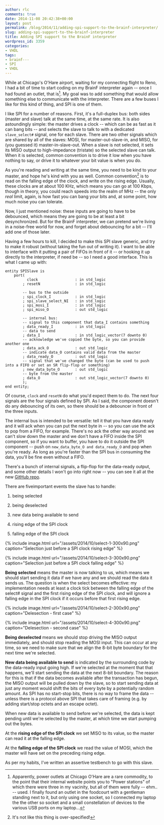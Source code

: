 ```yaml
---
author: rlc
comments: true
date: 2014-11-08 20:42:38+00:00
layout: post
permalink: /blog/2014/11/adding-spi-support-to-the-brainf-interpreter/
slug: adding-spi-support-to-the-brainf-interpreter
title: Adding SPI support to the BrainF interpreter
wordpress_id: 3359
categories:
- VHDL
tags:
- brainf---
- SPI
- VHDL
---
```


While at Chicago's O'Hare airport, waiting for my connecting flight to Reno, I had a bit of time to start coding on my BrainF interpreter again -- once I had found an outlet, that is[^1]. My goal was to add something that would allow something else to communicate with the interpreter. There are a few buses I like for this kind of thing, and SPI is one of them.

[^1]: Apparently, power outlets at Chicago O'Hare are a rare commodity, to the point that their internal website points you to "Power stations" of which there were three in my vacinity, but all of them were fully -- ehm.. -- used. I finally found an outlet in the foodcourt with a gentleman standing next to it, but only using one socket, so I connected my laptop the the other so socket and a small constellation of devices to the various USB ports on my laptop...

<!--more-->

I like SPI for a number of reasons. First, it's a full-duplex bus: both sides (master and slave) talk at the same time, at the same rate. It is also astoundingly simple: the master drives a clock -- which can be as fast as it can bang bits -- and selects the slave to talk to with a dedicated `slave_select#` signal, one for each slave. There are two other signals which are shared by all of the slaves: MOSI, for master-out-slave-in, and MISO, for (you guessed it) master-in-slave-out. When a slave is not selected, it sets its MISO output to high-impedance (tristate) so the selected slave can talk. When it is selected, common convention is to drive it low when you have nothing to say, or drive it to whatever your bit value is when you do.

As you're reading and writing at the same time, you need to be kind to your master, and hope he's kind with you as well. Common convention[^2] is to read on the falling edge of the clock, and write on the rising edge. Usually, these clocks are at about 100 KHz, which means you can go at 100 Kbps, though in theory, you could reach speeds into the realm of MHz -- the only _real_ limit, again, is how fast you can bang your bits and, at some point, how much noise you can tolerate.

[^2]: It's not like this thing is over-specified!

Now, I just mentioned noise: these inputs are going to have to be debounced, which means they are going to be at least a bit desynchronized. But for the BrainF interpreter, we can pretend we're living in a noise-free world for now, and forget about debouncing for a bit -- I'll add one of those later.

Having a few hours to kill, I decided to make this SPI slave generic, and try to make it robust (without taking the fun out of writing it). I want to be able to interface with it putting a pair of FIFOs in front of it -- or hooking it up directly to the interpreter, if need be -- so I need a good interface. This is what I came up with: 
    
    entity SPISlave is
        port(
              clock                 : in std_logic
            ; resetN                : in std_logic
            
            -- bus to the outside
            ; spi_clock_I           : in std_logic
            ; spi_slave_select_NI   : in std_logic
            ; spi_mosi_I            : in std_logic
            ; spi_miso_O            : out std_logic
            
            -- internal bus:
            -- signal to this component that data_I contains something
            ; data_ready_I          : in std_logic
            -- data to send
            ; data_I                : in std_logic_vector(7 downto 0)
            -- acknowledge we've copied the byte, so you can provide another one
            ; data_ack_O            : out std_logic
            -- indicate data_O contains valid data from the master
            ; data_ready_O          : out std_logic
            -- signal that we've changed the byte (can be used to push into a FIFO or set an SR flip-flop or something)
            ; new_data_byte_O       : out std_logic
            -- byte from the master
            ; data_O                : out std_logic_vector(7 downto 0)
            );
    end entity;


Of course, `clock` and `resetN` do what you'd expect them to do. The next four signals are the four signals defined by SPI. As I said, the component doesn't do any debouncing of its own, so there should be a debouncer in front of the three inputs.

The internal bus is intended to be versatile: tell it that you have data ready and it will ack when you can put the next byte in -- so you can use the ack to pop from a FIFO, for example. There's no ack the other way around: we can't slow down the master and we don't have a FIFO inside the SPI component, so if you want to buffer, you have to do it outside the SPI component -- push on `new_data_byte_O and data_ready_O` and pop when you're ready. As long as you're faster than the SPI bus in consuming the data, you'll be fine even without a FIFO.

There's a bunch of internal signals, a flip-flop for the data-ready output, and some other details I won't go into right now -- you can see it all at the new [GitHub repo](https://github.com/blytkerchan/BrainF).

There are fiveimportant events the slave has to handle: 


	
  1. being selected

	
  2. being deselected

	
  3. new data being available to send

	
  4. rising edge of the SPI clock

	
  5. falling edge of the SPI clock



{% include image.html url="/assets/2014/10/select-1-300x90.png" caption="Selection just before a SPI clock rising edge" %}

{% include image.html url="/assets/2014/10/select-3-300x90.png" caption="Selection just before a SPI clock falling edge" %}

**Being selected** means the master is now talking to us, which means we should start sending it data if we have any and we should read the data it sends us. The question is when the select becomes effective: my implementation needs at least a clock tick between the falling edge of the select# signal and the first rising edge of the SPI clock, and will ignore a falling edge in the SPI clock if it occurs before that first rising edge.

{% include image.html url="/assets/2014/10/select-2-300x90.png" caption="Delesection - first case" %}

{% include image.html url="/assets/2014/10/select-4-300x90.png" caption="Delesection - second case" %}

**Being deselected** means we should stop driving the MISO output immediately, and should stop reading the MOSI input. This can occur at any time, so we need to make sure that we align the 8-bit byte boundary for the next time we're selected.

**New data being available to send** is indicated by the surrounding code by the data-ready input going high. If we're selected at the moment that that happens, we'll start sending the data at the next 8-bit boundary. The reason for this is that if the data becomes available after the transaction has begun, the MISO output will be pulled down by the slave, so to start sending data at just any moment would shift the bits of every byte by a potentially random amount. As SPI has no start-stop bits, there is no way to frame the data -- unless there is a protocol above SPI that takes care of framing (e.g. by adding start/stop octets and an escape octet).

When new data is available to send before we're selected, the data is kept pending until we're selected by the master, at which time we start pumping out the bytes.

At the **rising edge of the SPI clock** we set MISO to its value, so the master can read it at the falling edge.

At the **falling edge of the SPI clock** we read the value of MOSI, which the master will have set on the preceding rising edge.

As per my habits, I've written an assertive testbench to go with this slave.
